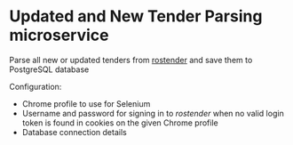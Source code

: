 # Updated and New Tender Parsing microservice

Parse all new or updated tenders from [rostender](https://rostender.info) and save them to PostgreSQL database

Configuration:

* Chrome profile to use for Selenium
* Username and password for signing in to *rostender* when no valid login token is found in cookies on the given Chrome profile
* Database connection details

